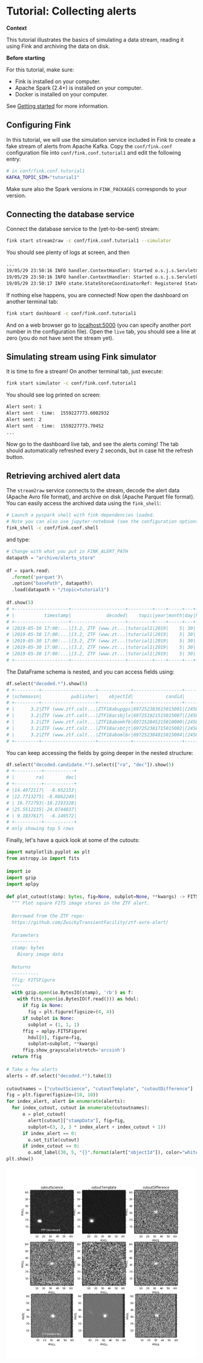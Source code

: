 # Tutorial: Collecting alerts

**Context**

This tutorial illustrates the basics of simulating a data stream, reading it using Fink and archiving the data on disk.

**Before starting**

For this tutorial, make sure:

* Fink is installed on your computer.
* Apache Spark (2.4+) is installed on your computer.
* Docker is installed on your computer.

See [Getting started](../index.md) for more information.

## Configuring Fink

In this tutorial, we will use the simulation service included in Fink to create a fake stream of alerts from Apache Kafka. Copy the `conf/fink.conf` configuration file into `conf/fink.conf.tutorial1` and edit the following entry:

```bash
# in conf/fink.conf.tutorial1
KAFKA_TOPIC_SIM="tutorial1"
```

Make sure also the Spark versions in `FINK_PACKAGES` corresponds to your version.

## Connecting the database service

Connect the database service to the (yet-to-be-sent) stream:

```bash
fink start stream2raw -c conf/fink.conf.tutorial1 --simulator
```

You should see plenty of logs at screen, and then

```bash
...
19/05/29 23:50:16 INFO handler.ContextHandler: Started o.s.j.s.ServletContextHandler@3b6e7b78{/SQL/execution/json,null,AVAILABLE,@Spark}
19/05/29 23:50:16 INFO handler.ContextHandler: Started o.s.j.s.ServletContextHandler@b374216{/static/sql,null,AVAILABLE,@Spark}
19/05/29 23:50:17 INFO state.StateStoreCoordinatorRef: Registered StateStoreCoordinator endpoint

```

If nothing else happens, you are connected! Now open the dashboard on another terminal tab:

```bash
fink start dashboard -c conf/fink.conf.tutorial1
```

And on a web browser go to [localhost:5000](localhost:5000) (you can specify another port number in the configuration file). Open the `live` tab, you should see a line at zero (you do not have sent the stream yet).

## Simulating stream using Fink simulator

It is time to fire a stream! On another terminal tab, just execute:

```bash
fink start simulator -c conf/fink.conf.tutorial1
```

You should see log printed on screen:

```bash
Alert sent: 1
Alert sent - time:  1559227773.6002932
Alert sent: 2
Alert sent - time:  1559227773.70452
...
```

Now go to the dashboard live tab, and see the alerts coming! The tab should automatically refreshed every 2 seconds, but in case hit the refresh button.

## Retrieving archived alert data

The `stream2raw` service connects to the stream, decode the alert data (Apache Avro file format), and archive on disk (Apache Parquet file format). You can easily access the archived data using the `fink_shell`:

```bash
# Launch a pyspark shell with fink dependencies loaded.
# Note you can also use jupyter-notebook (see the configuration options)
fink_shell -c conf/fink.conf.shell
```

and type:

```python
# Change with what you put in FINK_ALERT_PATH
datapath = "archive/alerts_store"

df = spark.read\
  .format('parquet')\
  .option("basePath", datapath)\
  .load(datapath + "/topic=tutorial1")

df.show(5)
# +--------------------+--------------------+---------+----+-----+---+----+
# |           timestamp|             decoded|    topic|year|month|day|hour|
# +--------------------+--------------------+---------+----+-----+---+----+
# |2019-05-30 17:00:...|[3.2, ZTF (www.zt...|tutorial1|2019|    5| 30|  17|
# |2019-05-30 17:00:...|[3.2, ZTF (www.zt...|tutorial1|2019|    5| 30|  17|
# |2019-05-30 17:00:...|[3.2, ZTF (www.zt...|tutorial1|2019|    5| 30|  17|
# |2019-05-30 17:00:...|[3.2, ZTF (www.zt...|tutorial1|2019|    5| 30|  17|
# |2019-05-30 17:00:...|[3.2, ZTF (www.zt...|tutorial1|2019|    5| 30|  17|
# +--------------------+--------------------+---------+----+-----+---+----+
```

The DataFrame schema is nested, and you can access fields using:

```python
df.select("decoded.*").show(5)
# +---------+--------------------+------------+------------------+--------------------+--------------------+--------------------+--------------------+--------------------+
# |schemavsn|           publisher|    objectId|            candid|           candidate|      prv_candidates|       cutoutScience|      cutoutTemplate|    cutoutDifference|
# +---------+--------------------+------------+------------------+--------------------+--------------------+--------------------+--------------------+--------------------+
# |      3.2|ZTF (www.ztf.calt...|ZTF18abupgps|697252383615015001|[2458451.7523843,...|[[2458423.7417014...|[candid6972523836...|[candid6972523836...|[candid6972523836...|
# |      3.2|ZTF (www.ztf.calt...|ZTF18acsbjlx|697251921515015007|[2458451.7519213,...|[[2458422.8142593...|[candid6972519215...|[candid6972519215...|[candid6972519215...|
# |      3.2|ZTF (www.ztf.calt...|ZTF18abomhfb|697252845215010000|[2458451.7528472,...|[[2458422.7657755...|[candid6972528452...|[candid6972528452...|[candid6972528452...|
# |      3.2|ZTF (www.ztf.calt...|ZTF18acsbtjt|697252381715015002|[2458451.7523843,...|[[2458423.7417014...|[candid6972523817...|[candid6972523817...|[candid6972523817...|
# |      3.2|ZTF (www.ztf.calt...|ZTF18abomlbr|697252384915015004|[2458451.7523843,...|[[2458423.7417014...|[candid6972523849...|[candid6972523849...|[candid6972523849...|
# +---------+--------------------+------------+------------------+--------------------+--------------------+--------------------+--------------------+--------------------+
```

You can keep accessing the fields by going deeper in the nested structure:

```python
df.select("decoded.candidate.*").select(["ra", "dec"]).show(5)
# +----------+-----------+
# |        ra|        dec|
# +----------+-----------+
# |14.4972117|  -8.052153|
# |12.7713275| -8.0862249|
# | 16.772793|-18.2193328|
# |25.5512235|-24.0744837|
# | 9.1837617|  -6.149572|
# +----------+-----------+
# only showing top 5 rows
```

Finally, let's have a quick look at some of the cutouts:

```python
import matplotlib.pyplot as plt
from astropy.io import fits

import io
import gzip
import aplpy

def plot_cutout(stamp: bytes, fig=None, subplot=None, **kwargs) -> FITSFigure:
  """ Plot square FITS image stores in the ZTF alert.

  Borrowed from the ZTF repo:
  https://github.com/ZwickyTransientFacility/ztf-avro-alert/

  Parameters
  ----------
  stamp: bytes
    Binary image data

  Returns
  ----------
  ffig: FITSFigure
  """
  with gzip.open(io.BytesIO(stamp), 'rb') as f:
    with fits.open(io.BytesIO(f.read())) as hdul:
      if fig is None:
        fig = plt.figure(figsize=(4, 4))
      if subplot is None:
        subplot = (1, 1, 1)
      ffig = aplpy.FITSFigure(
        hdul[0], figure=fig,
        subplot=subplot, **kwargs)
      ffig.show_grayscale(stretch='arcsinh')
  return ffig

# Take a few alerts
alerts = df.select("decoded.*").take(3)

cutoutnames = ["cutoutScience", "cutoutTemplate", "cutoutDifference"]
fig = plt.figure(figsize=(10, 10))
for index_alert, alert in enumerate(alerts):
  for index_cutout, cutout in enumerate(cutoutnames):
      o = plot_cutout(
        alert[cutout]["stampData"], fig=fig,
        subplot=(3, 3, 3 * index_alert + index_cutout + 1))
      if index_alert == 0:
        o.set_title(cutout)
      if index_cutout == 0:
        o.add_label(30, 5, "{}".format(alert["objectId"]), color="white")
plt.show()
```

![Screenshot](../img/cutouts.png)
